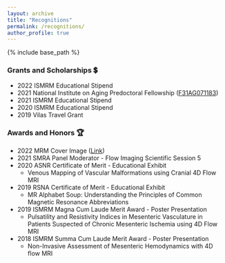 ```yaml
---
layout: archive
title: "Recognitions"
permalink: /recognitions/
author_profile: true
---
```


{% include base_path %}

### Grants and Scholarships :heavy_dollar_sign:
* 2022 ISMRM Educational Stipend 
* 2021 National Institute on Aging Predoctoral Fellowship ([F31AG071183](https://taggs.hhs.gov/Detail/AwardDetail?arg_AwardNum=F31AG071183&arg_ProgOfficeCode=102))
* 2021 ISMRM Educational Stipend 
* 2020 ISMRM Educational Stipend 
* 2019 Vilas Travel Grant 

### Awards and Honors :trophy:
* 2022 MRM Cover Image ([Link](https://onlinelibrary.wiley.com/doi/epdf/10.1002/mrm.29203))
* 2021 SMRA Panel Moderator - Flow Imaging Scientific Session 5
* 2020 ASNR Certificate of Merit - Educational Exhibit
  * Venous Mapping of Vascular Malformations using Cranial 4D Flow MRI
* 2019 RSNA Certificate of Merit - Educational Exhibit
  * MR Alphabet Soup: Understanding the Principles of Common Magnetic Resonance Abbreviations
* 2019 ISMRM Magna Cum Laude Merit Award - Poster Presentation
  * Pulsatility and Resistivity Indices in Mesenteric Vasculature in Patients Suspected of Chronic Mesenteric Ischemia using 4D Flow MRI
* 2018 ISMRM Summa Cum Laude Merit Award - Poster Presentation
  * Non-Invasive Assessment of Mesenteric Hemodynamics with 4D flow MRI



